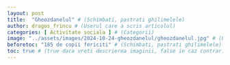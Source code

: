 ```yaml
---
layout: post
title:  "Gheozdanelul" # (Schimbati, pastrati ghilimelele)
author: dragos_frincu # (Userul care a scris articolul)
categories: [ Activitate sociala ] # (Categorii)
image: "../assets/images/2024-10-24-gheozdanelul/gheozdanelul.jpg" # (Link catre imagine, pastrati ghilimelele)
beforetoc: "185 de copii fericiti" # (Schimbati, pastrati ghilimelele)
toc: true # (true daca vreti descrierea imaginii, false in caz contrar)
---
```


